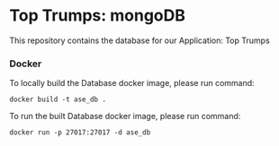 # Top Trumps: mongoDB

This repository contains the database for our Application: Top Trumps

### Docker
To locally build the Database docker image, please run command:

```
docker build -t ase_db .
```

To run the built Database docker image, please run command: 
```
docker run -p 27017:27017 -d ase_db
```
